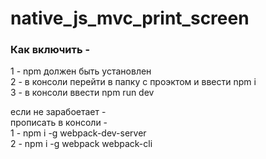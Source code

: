 # native_js_mvc_print_screen

### Как включить - 
1 - npm должен быть установлен <br/>
2 - в консоли перейти в папку с проэктом и ввести npm i <br/>
3 - в консоли ввести npm run dev <br/>

если не зарабоетает - <br/>
прописать в консоли - <br/>
1 - npm i -g webpack-dev-server <br/>
2 - npm i -g webpack webpack-cli <br/>
